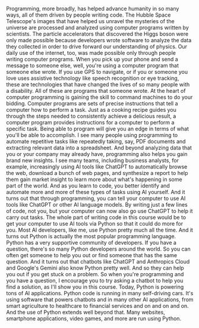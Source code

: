 Programming, more broadly, has helped advance humanity in so many ways, all of them driven by people writing code. The Hubble Space Telescope's images that have helped us unravel the mysteries of the universe are processed and analyzed using computer programs written by scientists. The particle accelerators that discovered the Higgs boson were only made possible because developers wrote software to analyze the data they collected in order to drive forward our understanding of physics. Our daily use of the internet, too, was made possible only through people writing computer programs. When you pick up your phone and send a message to someone else, well, you're using a computer program that someone else wrote. If you use GPS to navigate, or if you or someone you love uses assistive technology like speech recognition or eye tracking, these are technologies that have changed the lives of so many people with a disability. All of these are programs that someone wrote. At the heart of computer programming is gaining the skill to command machines to do your bidding. Computer programs are sets of precise instructions that tell a computer how to perform a task. Just as a cooking recipe guides you through the steps needed to consistently achieve a delicious result, a computer program provides instructions for a computer to perform a specific task. Being able to program will give you an edge in terms of what you'll be able to accomplish. I see many people using programming to automate repetitive tasks like repeatedly taking, say, PDF documents and extracting relevant data into a spreadsheet. And beyond analyzing data that you or your company may already have, programming also helps you gain brand new insights. I see many teams, including business analysts, for example, increasingly using AI tools like ChatGPT to automatically browse the web, download a bunch of web pages, and synthesize a report to help them gain market insight to learn more about what's happening in some part of the world. And as you learn to code, you better identify and automate more and more of these types of tasks using AI yourself. And it turns out that through programming, you can tell your computer to use AI tools like ChatGPT or other AI language models. By writing just a few lines of code, not you, but your computer can now also go use ChatGPT to help it carry out tasks. The whole part of writing code in this course would be to get your computer to use AI tools via Python so that it could do more for you. Most AI developers, like me, use Python pretty much all the time. And it turns out Python is actually the most popular programming language. Python has a very supportive community of developers. If you have a question, there's so many Python developers around the world. So you can often get someone to help you out or find someone that has the same question. And it turns out that chatbots like ChatGPT and Anthropics Cloud and Google's Gemini also know Python pretty well. And so they can help you out if you get stuck on a problem. So when you're programming and you have a question, I encourage you to try asking a chatbot to help you find a solution, as I'll show you in this course. Today, Python is powering tons of AI applications. Python code is running in many self-driving cars. It's using software that powers chatbots and in many other AI applications, from smart agriculture to healthcare to financial services and on and on and on. And the use of Python extends well beyond that. Many websites, smartphone applications, video games, and more are run using Python.
